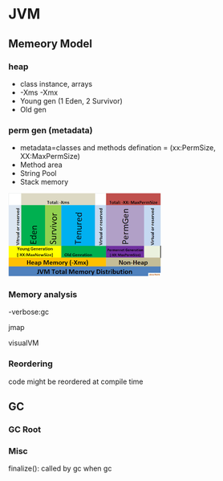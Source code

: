# JVM

## Memeory Model 

### heap 

* class instance, arrays
* -Xms -Xmx 
* Young gen \(1 Eden, 2 Survivor\) 
* Old gen 

### perm gen \(metadata\) 

* metadata=classes and methods defination = \(xx:PermSize, XX:MaxPermSize\) 
* Method area 
* String Pool 
* Stack memory

![](../../.gitbook/assets/jvm-memory.png)

### Memory analysis

-verbose:gc

jmap

visualVM

### Reordering

code might be reordered at compile time

## GC

### GC Root

### Misc

finalize\(\): called by gc when gc

